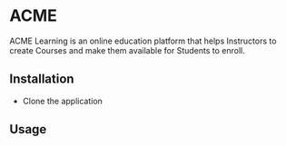 # ACME

ACME Learning is an online education platform that helps Instructors to create Courses and make them available for Students to enroll.

## Installation

- Clone the application



## Usage

